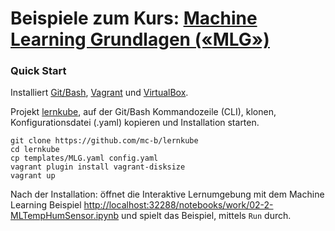 Beispiele zum Kurs: [Machine Learning Grundlagen («MLG»)](https://www.digicomp.ch/weiterbildung/development/artificial-intelligence/machine-learning-grundlagen)
=============================================================================================

### Quick Start

Installiert [Git/Bash](https://git-scm.com/downloads), [Vagrant](https://www.vagrantup.com/) und [VirtualBox](https://www.virtualbox.org/).

Projekt [lernkube](https://github.com/mc-b/lernkube), auf der Git/Bash Kommandozeile (CLI), klonen, Konfigurationsdatei (.yaml) kopieren und Installation starten. 

	git clone https://github.com/mc-b/lernkube
	cd lernkube
	cp templates/MLG.yaml config.yaml
	vagrant plugin install vagrant-disksize
	vagrant up


Nach der Installation: öffnet die Interaktive Lernumgebung mit dem Machine Learning Beispiel [http://localhost:32288/notebooks/work/02-2-MLTempHumSensor.ipynb](http://localhost:32288/notebooks/work/02-2-MLTempHumSensor.ipynb) und spielt das Beispiel, mittels `Run` durch.
